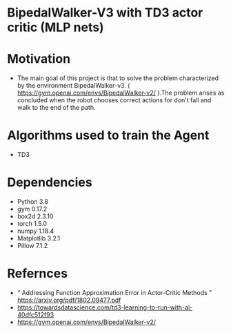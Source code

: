 # BipedalWalker-V3 with TD3 actor critic (MLP nets)

# Motivation
* The main goal of this project is that to solve the problem characterized by the environment BipedalWalker-v3. ( https://gym.openai.com/envs/BipedalWalker-v2/ ).The problem arises as concluded when the robot chooses correct actions for don't fall and walk to the end of the path.

# Algorithms used to train the Agent 
* TD3

# Dependencies
* Python 3.8 
* gym 0.17.2 
* box2d 2.3.10 
* torch 1.5.0 
* numpy 1.18.4 
* Matplotlib 3.2.1 
* Pillow 7.1.2
 
# Refernces
* “ Addressing Function Approximation Error in Actor-Critic Methods ”  https://arxiv.org/pdf/1802.09477.pdf
* https://towardsdatascience.com/td3-learning-to-run-with-ai-40dfc512f93
* https://gym.openai.com/envs/BipedalWalker-v2/
